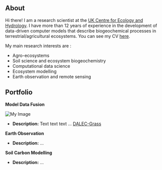 <!--
**vmyrgiotis/vmyrgiotis** is a ✨ _special_ ✨ repository because its `README.md` (this file) appears on your GitHub profile.

Here are some ideas to get you started:

- 🔭 I’m currently working on ...
- 🌱 I’m currently learning ...
- 👯 I’m looking to collaborate on ...
- 🤔 I’m looking for help with ...
- 💬 Ask me about ...
- 📫 How to reach me: ...
- 😄 Pronouns: ...
- ⚡ Fun fact: ...
-->

## About

Hi there! I am a research scientist at the [UK Centre for Ecology and Hydrology](https://www.ceh.ac.uk). I have more than 12 years of experience in the development of data-driven computer models that describe biogeochemical processes in terrestrial/agricultural ecosystems. You can see my CV [here](cv.md).

My main research interests are :
* Agro-ecosystems
* Soil science and ecosystem biogeochemistry
* Computational data science
* Ecosystem modelling
* Earth observation and remote sensing 


## Portfolio

**Model Data Fusion** 

![My Image](https://github.com/vmyrgiotis/DALEC_Grass/blob/master/dalec_grass.gif)

* **Description:** Text text text ... [DALEC-Grass](https://github.com/vmyrgiotis/DALEC_Grass)

**Earth Observation** 

* **Description:** ... 

**Soil Carbon Modelling** 

* **Description:** ... 
